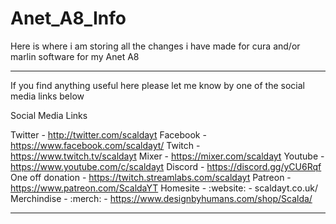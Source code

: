 # Anet_A8_Info
Here is where i am storing all the changes i have made for cura and/or marlin software for my Anet A8

-------------------------------------------------------------------------------------------------------------

If you find anything useful here please let me know by one of the social media links below 

Social Media Links

Twitter - http://twitter.com/scaldayt
Facebook - https://www.facebook.com/scaldayt/
Twitch - https://www.twitch.tv/scaldayt
Mixer - https://mixer.com/scaldayt
Youtube - https://www.youtube.com/c/scaldayt
Discord - https://discord.gg/yCU6Rqf
One off donation - https://twitch.streamlabs.com/scaldayt
Patreon - https://www.patreon.com/ScaldaYT
Homesite - :website: - scaldayt.co.uk/
Merchindise - :merch: - https://www.designbyhumans.com/shop/Scalda/

------------------------------------------------------------------------------------------------------------
